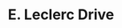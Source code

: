 ---
title: "E. Leclerc Drive"
url: /noyal-chatillon-sur-seiche/e-leclerc-drive/
shop: supermarché
---